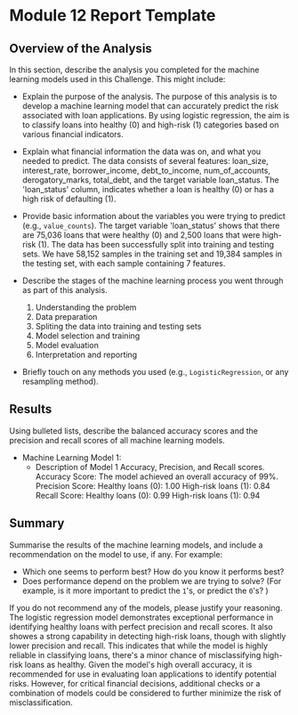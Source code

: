 # Module 12 Report Template

## Overview of the Analysis

In this section, describe the analysis you completed for the machine learning models used in this Challenge. This might include:

* Explain the purpose of the analysis.
The purpose of this analysis is to develop a machine learning model that can accurately predict the risk associated with loan applications. By using logistic regression, the aim is to classify loans into healthy (0) and high-risk (1) categories based on various financial indicators.

* Explain what financial information the data was on, and what you needed to predict.
The data consists of several features: loan_size, interest_rate, borrower_income, debt_to_income, num_of_accounts, derogatory_marks, total_debt, and the target variable loan_status. The 'loan_status' column, indicates whether a loan is healthy (0) or has a high risk of defaulting (1).

* Provide basic information about the variables you were trying to predict (e.g., `value_counts`).
The target variable 'loan_status' shows that there are 75,036 loans that were healthy (0) and 2,500 loans that were high-risk (1). The data has been successfully split into training and testing sets. We have 58,152 samples in the training set and 19,384 samples in the testing set, with each sample containing 7 features.

* Describe the stages of the machine learning process you went through as part of this analysis.
  1) Understanding the problem
  2) Data preparation
  3) Spliting the data into training and testing sets
  4) Model selection and training
  5) Model evaluation
  7) Interpretation and reporting

* Briefly touch on any methods you used (e.g., `LogisticRegression`, or any resampling method).

## Results

Using bulleted lists, describe the balanced accuracy scores and the precision and recall scores of all machine learning models.

* Machine Learning Model 1:
  * Description of Model 1 Accuracy, Precision, and Recall scores.
    Accuracy Score: The model achieved an overall accuracy of 99%.
    Precision Score:
      Healthy loans (0): 1.00
      High-risk loans (1): 0.84
    Recall Score:
      Healthy loans (0): 0.99
      High-risk loans (1): 0.94


## Summary

Summarise the results of the machine learning models, and include a recommendation on the model to use, if any. For example:
* Which one seems to perform best? How do you know it performs best?
* Does performance depend on the problem we are trying to solve? (For example, is it more important to predict the `1`'s, or predict the `0`'s? )

If you do not recommend any of the models, please justify your reasoning.
The logistic regression model demonstrates exceptional performance in identifying healthy loans with perfect precision and recall scores. It also showes a strong capability in detecting high-risk loans, though with slightly lower precision and recall. 
This indicates that while the model is highly reliable in classifying loans, there's a minor chance of misclassifying high-risk loans as healthy. 
Given the model's high overall accuracy, it is recommended for use in evaluating loan applications to identify potential risks. 
However, for critical financial decisions, additional checks or a combination of models could be considered to further minimize the risk of misclassification.

